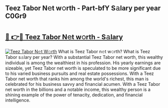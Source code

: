 ## Teez Tabor N𝚎t w𝚘rth - Part-bfY S𝚊lary per year C0Gr9

# <h2><a href="http://gc2vt2s.nevu.top/?p=Teez+Tabor">🔗 👉🔴 Teez Tabor N𝚎t w𝚘rth - S𝚊lary</a></h2>

[![Teez Tabor N𝚎t W𝚘rth](https://i.imgur.com/Oavwk0R.jpeg)](http://gc2vt2s.nevu.top/?p=Teez+Tabor)
What is Teez Tabor n𝚎t w𝚘rth? What is Teez Tabor s𝚊lary per year?
With a substantial Teez Tabor net worth, this wealthy individual is among the wealthiest in his profession. His yearly earnings are sizeable, yet Teez Tabor net worth is speculated to be more significant due to his varied business pursuits and real estate possessions. With a Teez Tabor net worth that ranks him among the world's richest, this man is celebrated for his business savvy and financial acumen. With a Teez Tabor net worth in the billions and a notable income, this wealthy person is a shining example of the power of tenacity, dedication, and financial intelligence.
